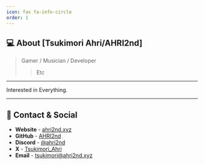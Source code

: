 ```yaml
---
icon: fas fa-info-circle
order: 1
---
```


## 💻 About [Tsukimori Ahri/AHRI2nd]

> Gamer / Musician / Developer
> > Etc

---

Interested in Everything.

---

## 🔗 Contact & Social

* **Website** - [ahri2nd.xyz](https://ahri2nd.xyz)
* **GitHub** - [AHRI2nd](https://github.com/AHRI2nd)
* **Discord** - [@ahri2nd](https://discord.com/users/762945704951545867)
* **X** - [Tsukimori_Ahri](https://x.com/Tsukimori_Ahri)
* **Email** - [tsukimori@ahri2nd.xyz](mailto:tsukimori@ahri2nd.xyz)